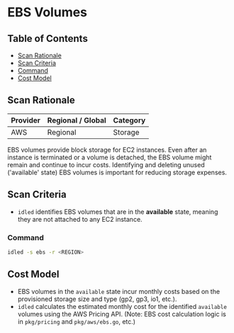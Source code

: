 # EBS Volumes

## Table of Contents

- [Scan Rationale](#scan-rationale)
- [Scan Criteria](#scan-criteria)
- [Command](#command)
- [Cost Model](#cost-model)

## Scan Rationale

| Provider | Regional / Global | Category |
|----------|-------------------|----------|
| AWS      | Regional          | Storage  |

EBS volumes provide block storage for EC2 instances. Even after an instance is terminated or a volume is detached, the EBS volume might remain and continue to incur costs. Identifying and deleting unused ('available' state) EBS volumes is important for reducing storage expenses.

## Scan Criteria

- `idled` identifies EBS volumes that are in the **available** state, meaning they are not attached to any EC2 instance.

### Command

```bash
idled -s ebs -r <REGION>
```

## Cost Model

- EBS volumes in the `available` state incur monthly costs based on the provisioned storage size and type (gp2, gp3, io1, etc.).
- `idled` calculates the estimated monthly cost for the identified `available` volumes using the AWS Pricing API. (Note: EBS cost calculation logic is in `pkg/pricing` and `pkg/aws/ebs.go`, etc.)

